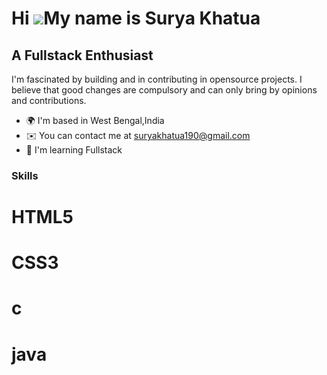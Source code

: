 Hi ![](https://user-images.githubusercontent.com/18350557/176309783-0785949b-9127-417c-8b55-ab5a4333674e.gif)My name is Surya Khatua
=======================================================================================================================================

A Fullstack Enthusiast
-------------------

I'm fascinated by building and in contributing in opensource projects. I believe that good changes are compulsory and can only bring by opinions and contributions.

* 🌍  I'm based in West Bengal,India
* ✉️  You can contact me at [suryakhatua190@gmail.com](mailto:suryakhatua190@gmail.com)
* 🧠  I'm learning Fullstack


### Skills

<h1>HTML5</h1>
<h1>CSS3</h1>
<h1>c</h1>
<h1>java</h1>
